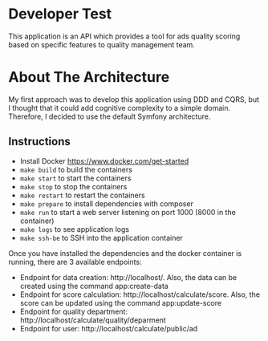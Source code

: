 # Developer Test

This application is an API which provides a tool for ads quality scoring based on specific features to quality management team.

# About The Architecture

My first approach was to develop this application using DDD and CQRS, but I thought that it could add cognitive complexity to a simple domain. Therefore, I decided to use the default Symfony architecture.

## Instructions
- Install Docker https://www.docker.com/get-started
- `make build` to build the containers
- `make start` to start the containers
- `make stop` to stop the containers
- `make restart` to restart the containers
- `make prepare` to install dependencies with composer
- `make run` to start a web server listening on port 1000 (8000 in the container)
- `make logs` to see application logs
- `make ssh-be` to SSH into the application container

Once you have installed the dependencies and the docker container is running, there are 3 available endpoints:
- Endpoint for data creation: http://localhost/. Also, the data can be created using the command app:create-data
- Endpoint for score calculation: http://localhost/calculate/score. Also, the score can be updated using the command app:update-score
- Endpoint for quality department: http://localhost/calculate/quality/deparment
- Endpoint for user: http://localhost/calculate/public/ad
